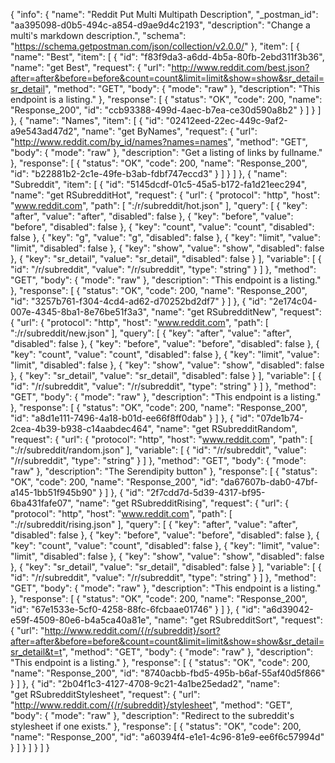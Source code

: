 {
  "info": {
    "name": "Reddit Put Multi Multipath Description",
    "_postman_id": "aa395098-d0b5-494c-a854-d9ae9d4c2193",
    "description": "Change a multi&#39;s markdown description.",
    "schema": "https://schema.getpostman.com/json/collection/v2.0.0/"
  },
  "item": [
    {
      "name": "Best",
      "item": [
        {
          "id": "f83f9da3-a6dd-4b5a-80fb-2ebd311f3b36",
          "name": "get&nbsp;Best",
          "request": {
            "url": "http://www.reddit.com/best.json?after=after&before=before&count=count&limit=limit&show=show&sr_detail=sr_detail",
            "method": "GET",
            "body": {
              "mode": "raw"
            },
            "description": "This endpoint is a listing."
          },
          "response": [
            {
              "status": "OK",
              "code": 200,
              "name": "Response_200",
              "id": "ccb93388-499d-4aec-b7ea-ce30d590a8b2"
            }
          ]
        }
      ]
    },
    {
      "name": "Names",
      "item": [
        {
          "id": "02412eed-22ec-449c-9af2-a9e543ad47d2",
          "name": "get&nbsp;ByNames",
          "request": {
            "url": "http://www.reddit.com/by_id/names?names=names",
            "method": "GET",
            "body": {
              "mode": "raw"
            },
            "description": "Get a listing of links by fullname."
          },
          "response": [
            {
              "status": "OK",
              "code": 200,
              "name": "Response_200",
              "id": "b22881b2-2c1e-49fe-b3ab-fdbf747eccd3"
            }
          ]
        }
      ]
    },
    {
      "name": "Subreddit",
      "item": [
        {
          "id": "5145dcdf-01c5-45a5-b172-fa1d21eec294",
          "name": "get&nbsp;RSubredditHot",
          "request": {
            "url": {
              "protocol": "http",
              "host": "www.reddit.com",
              "path": [
                ":/r/subreddit/hot.json"
              ],
              "query": [
                {
                  "key": "after",
                  "value": "after",
                  "disabled": false
                },
                {
                  "key": "before",
                  "value": "before",
                  "disabled": false
                },
                {
                  "key": "count",
                  "value": "count",
                  "disabled": false
                },
                {
                  "key": "g",
                  "value": "g",
                  "disabled": false
                },
                {
                  "key": "limit",
                  "value": "limit",
                  "disabled": false
                },
                {
                  "key": "show",
                  "value": "show",
                  "disabled": false
                },
                {
                  "key": "sr_detail",
                  "value": "sr_detail",
                  "disabled": false
                }
              ],
              "variable": [
                {
                  "id": "/r/subreddit",
                  "value": "/r/subreddit",
                  "type": "string"
                }
              ]
            },
            "method": "GET",
            "body": {
              "mode": "raw"
            },
            "description": "This endpoint is a listing."
          },
          "response": [
            {
              "status": "OK",
              "code": 200,
              "name": "Response_200",
              "id": "3257b761-f304-4cd4-ad62-d70252bd2df7"
            }
          ]
        },
        {
          "id": "2e174c04-007e-4345-8ba1-8e76be51f3a3",
          "name": "get&nbsp;RSubredditNew",
          "request": {
            "url": {
              "protocol": "http",
              "host": "www.reddit.com",
              "path": [
                ":/r/subreddit/new.json"
              ],
              "query": [
                {
                  "key": "after",
                  "value": "after",
                  "disabled": false
                },
                {
                  "key": "before",
                  "value": "before",
                  "disabled": false
                },
                {
                  "key": "count",
                  "value": "count",
                  "disabled": false
                },
                {
                  "key": "limit",
                  "value": "limit",
                  "disabled": false
                },
                {
                  "key": "show",
                  "value": "show",
                  "disabled": false
                },
                {
                  "key": "sr_detail",
                  "value": "sr_detail",
                  "disabled": false
                }
              ],
              "variable": [
                {
                  "id": "/r/subreddit",
                  "value": "/r/subreddit",
                  "type": "string"
                }
              ]
            },
            "method": "GET",
            "body": {
              "mode": "raw"
            },
            "description": "This endpoint is a listing."
          },
          "response": [
            {
              "status": "OK",
              "code": 200,
              "name": "Response_200",
              "id": "a8d1e111-7496-4a18-b01d-ee66f8ff0dab"
            }
          ]
        },
        {
          "id": "07de1b74-2cea-4b39-b938-c14aabdec464",
          "name": "get&nbsp;RSubredditRandom",
          "request": {
            "url": {
              "protocol": "http",
              "host": "www.reddit.com",
              "path": [
                ":/r/subreddit/random.json"
              ],
              "variable": [
                {
                  "id": "/r/subreddit",
                  "value": "/r/subreddit",
                  "type": "string"
                }
              ]
            },
            "method": "GET",
            "body": {
              "mode": "raw"
            },
            "description": "The Serendipity button"
          },
          "response": [
            {
              "status": "OK",
              "code": 200,
              "name": "Response_200",
              "id": "da67607b-dab0-47bf-a145-1bb51f945b90"
            }
          ]
        },
        {
          "id": "2f7cdd7d-5d39-4317-bf95-6ba431fafe07",
          "name": "get&nbsp;RSubredditRising",
          "request": {
            "url": {
              "protocol": "http",
              "host": "www.reddit.com",
              "path": [
                ":/r/subreddit/rising.json"
              ],
              "query": [
                {
                  "key": "after",
                  "value": "after",
                  "disabled": false
                },
                {
                  "key": "before",
                  "value": "before",
                  "disabled": false
                },
                {
                  "key": "count",
                  "value": "count",
                  "disabled": false
                },
                {
                  "key": "limit",
                  "value": "limit",
                  "disabled": false
                },
                {
                  "key": "show",
                  "value": "show",
                  "disabled": false
                },
                {
                  "key": "sr_detail",
                  "value": "sr_detail",
                  "disabled": false
                }
              ],
              "variable": [
                {
                  "id": "/r/subreddit",
                  "value": "/r/subreddit",
                  "type": "string"
                }
              ]
            },
            "method": "GET",
            "body": {
              "mode": "raw"
            },
            "description": "This endpoint is a listing."
          },
          "response": [
            {
              "status": "OK",
              "code": 200,
              "name": "Response_200",
              "id": "67e1533e-5cf0-4258-88fc-6fcbaae01746"
            }
          ]
        },
        {
          "id": "a6d39042-e59f-4509-80e6-b4a5ca40a81e",
          "name": "get&nbsp;RSubredditSort",
          "request": {
            "url": "http://www.reddit.com/{/r/subreddit}/sort?after=after&before=before&count=count&limit=limit&show=show&sr_detail=sr_detail&t=t",
            "method": "GET",
            "body": {
              "mode": "raw"
            },
            "description": "This endpoint is a listing."
          },
          "response": [
            {
              "status": "OK",
              "code": 200,
              "name": "Response_200",
              "id": "8740acbb-fbd5-495b-b6af-55af40d5f866"
            }
          ]
        },
        {
          "id": "2b04f1c3-4127-4708-9c21-4a1be25edad2",
          "name": "get&nbsp;RSubredditStylesheet",
          "request": {
            "url": "http://www.reddit.com/{/r/subreddit}/stylesheet",
            "method": "GET",
            "body": {
              "mode": "raw"
            },
            "description": "Redirect to the subreddit&#39;s stylesheet if one exists."
          },
          "response": [
            {
              "status": "OK",
              "code": 200,
              "name": "Response_200",
              "id": "a60394f4-e1e1-4c96-81e9-ee6f6c57994d"
            }
          ]
        }
      ]
    }
  ]
}